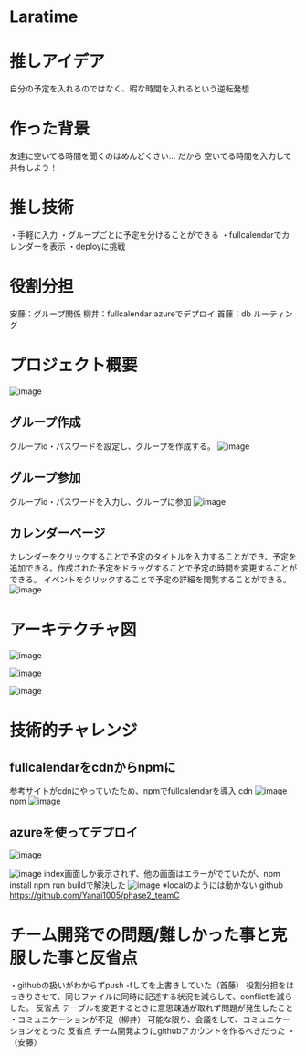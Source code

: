 # Laratime
# 推しアイデア
自分の予定を入れるのではなく、暇な時間を入れるという逆転発想
# 作った背景
友達に空いてる時間を聞くのはめんどくさい...
だから
空いてる時間を入力して共有しよう！

# 推し技術
・手軽に入力
・グループごとに予定を分けることができる
・fullcalendarでカレンダーを表示
・deployに挑戦

# 役割分担
安藤：グループ関係
柳井：fullcalendar azureでデプロイ
首藤：db ルーティング
# プロジェクト概要

![image](https://ptera-publish.topaz.dev/project/01GG16N32XPZ1EYSKRE6MNGD67.png)
## グループ作成
グループid・パスワードを設定し、グループを作成する。
![image](https://ptera-publish.topaz.dev/project/01GG16KN79H9H43P6NP0Z9AFEK.png)

##  グループ参加
グループid・パスワードを入力し、グループに参加
![image](https://ptera-publish.topaz.dev/project/01GG16P8WGFEBX92SZ3E6DPBDB.png)

##  カレンダーページ
カレンダーをクリックすることで予定のタイトルを入力することができ、予定を追加できる。作成された予定をドラッグすることで予定の時間を変更することができる。 イベントをクリックすることで予定の詳細を閲覧することができる。
![image](https://ptera-publish.topaz.dev/project/01GG16GXJEWYRBT3MS4P2S57QW.png)


# アーキテクチャ図
![image](https://ptera-publish.topaz.dev/project/01GG17198EC91QNQ43B24RWNV1.png)

![image](https://ptera-publish.topaz.dev/project/01GG162MX1FE66V8BX2A2XXX76.png)

![image](https://ptera-publish.topaz.dev/project/01GG124EZ7CAM187D9BPRWQENX.png)
# 技術的チャレンジ

## fullcalendarをcdnからnpmに
参考サイトがcdnにやっていたため、npmでfullcalendarを導入
cdn
![image](https://ptera-publish.topaz.dev/project/01GG1494548DZEZ8N49W7G543T.png)
npm
![image](https://ptera-publish.topaz.dev/project/01GG124EZ7CAM187D9BPRWQENX.png)
## azureを使ってデプロイ
![image](https://ptera-publish.topaz.dev/project/01GG17BMTDVR0XNRYK0CX296T8.png)

![image](https://ptera-publish.topaz.dev/project/01GG16H2PTZA3WZE08ZJ38T9W9.png)
index画面しか表示されず、他の画面はエラーがでていたが、npm install npm run buildで解決した
![image](https://ptera-publish.topaz.dev/project/01GG124EZ7CAM187D9BPRWQENX.png)
※localのようには動かない
github
https://github.com/Yanai1005/phase2_teamC

# チーム開発での問題/難しかった事と克服した事と反省点

・githubの扱いがわからずpush -fしてを上書きしていた（首藤）
  役割分担をはっきりさせて、同じファイルに同時に記述する状況を減らして、conflictを減らした。
  反省点  テーブルを変更するときに意思疎通が取れず問題が発生したこと
・コミュニケーションが不足（柳井）
  可能な限り、会議をして、コミュニケーションをとった
  反省点  チーム開発ようにgithubアカウントを作るべきだった
・（安藤）


